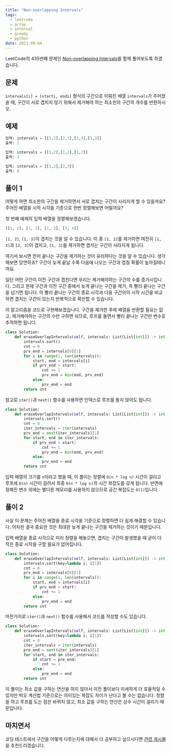 ```yaml
---
title: "Non-overlapping Intervals"
tags:
  - leetcode
  - array
  - interval
  - greedy
  - python
date: 2021-09-04
---
```


LeetCode의 435번째 문제인 [Non-overlapping Intervals](https://leetcode.com/problems/non-overlapping-intervals/)를 함께 풀어보도록 하겠습니다.

## 문제

`intervals[i] = [starti, endi]` 형식의 구간으로 이뤄진 배열 `intervals`가 주어졌을 때, 구간이 서로 겹치지 않기 위해서 제거해야 하는 최소한의 구간의 개수를 반환하시오.

## 예제

```py
입력: intervals = [[1,2],[2,3],[3,4],[1,3]]
출력: 1
```

```py
입력: intervals = [[1,2],[1,2],[1,2]]
출력: 2
```

```py
입력: intervals = [[1,2],[2,3]]
출력: 0
```

## 풀이 1

어떻게 하면 최소한의 구간을 제거하면서 서로 겹치는 구간이 사리지게 할 수 있을까요?
주어진 배열을 시작 시각을 기준으로 한번 정렬해보면 어떨까요?

첫 번째 예제의 입력 배열을 정렬해보겠습니다.

```py
[[1, 2], [1, 3], [2, 3], [3, 4]]
```

`[1, 2]`, `[1, 3]`이 겹치는 것을 알 수 있습니다.
이 중 `[1, 2]`를 제거하면 여전히 `[1, 3]`과 `[2, 3]`이 겹치고, `[1, 3]`를 제거하면 겹치는 구간이 사라지게 됩니다.

여기서 보시면 먼저 끝나는 구간을 제거하는 것이 유리하다는 것을 알 수 있습니다.
생각해보면 당연하죠?
구간이 늦게 끝날 수록 다음에 나오는 구간과 겹칠 확률이 높아질테니까요.

일단 어떤 구간이 이전 구간과 겹친다면 우리는 제거해야하는 구간의 수를 증가시킵니다.
그리고 현재 구간과 이전 구간 중에서 늦게 끝나는 구간을 제거, 즉 빨리 끝나는 구간을 남기면 됩니다.
이 빨리 끝나는 구간의 종료 시각과 다음 구간의의 시작 시간을 비교하면 겹치는 구간이 있는지 반복적으로 확인할 수 있습니다.

이 알고리즘을 코드로 구현해보겠습니다.
구간을 제거한 후에 배열을 반환할 필요는 없고, 제거해야하는 구간의 수만 구하면 되므로, 루프를 돌면서 빨리 끝나는 구간만 변수로 추적하면 됩니다.

```py
class Solution:
    def eraseOverlapIntervals(self, intervals: List[List[int]]) -> int:
        intervals.sort()
        cnt = 0
        prv_end = intervals[0][1]
        for i in range(1, len(intervals)):
            start, end = intervals[i]
            if prv_end > start:
                cnt += 1
                prv_end = min(end, prv_end)
            else:
                prv_end = end
        return cnt
```

참고로 `iter()`과 `next()` 함수를 사용하면 인덱스로 루프를 돌지 않아도 됩니다.

```py
class Solution:
    def eraseOverlapIntervals(self, intervals: List[List[int]]) -> int:
        intervals.sort()
        cnt = 0
        iter_intervals = iter(intervals)
        prv_end = next(iter_intervals)[1]
        for start, end in iter_intervals:
            if prv_end > start:
                cnt += 1
                prv_end = min(end, prv_end)
            else:
                prv_end = end
        return cnt
```

입력 배열의 크기를 `n`이라고 했을 때, 이 풀이는 정렬에 `O(n * log n)` 시간이 걸리고 루프에 `O(n)` 시간이 걸려서 최종 `O(n * log n)`의 시간 복잡도를 갖게 됩니다.
반면에 정해진 변수 외에는 별다른 메모리를 사용하지 않으므로 공간 복잡도는 `O(1)`입니다.

## 풀이 2

사실 이 문제는 주어진 배열을 종료 시각을 기준으로 정렬하면 더 쉽게 해결할 수 있습니다.
어차핀 결국 중요한 것은 최대한 늦게 끝나는 구간을 제거하는 것이기 때문입니다.

입력 배열을 종료 시각으로 미리 정렬을 해놓으면, 겹치는 구간이 발생했을 때 굳이 더 작은 종료 시작을 구할 필요가 없어집니다.

```py
class Solution:
    def eraseOverlapIntervals(self, intervals: List[List[int]]) -> int:
        intervals.sort(key=lambda i: i[1])
        cnt = 0
        prv_end = intervals[0][1]
        for i in range(1, len(intervals)):
            start, end = intervals[i]
            if prv_end > start:
                cnt += 1
            else:
                prv_end = end
        return cnt
```

마찬가지로 `iter()`과 `next()` 함수를 사용해서 코드를 작성할 수도 있습니다.

```py
class Solution:
    def eraseOverlapIntervals(self, intervals: List[List[int]]) -> int:
        intervals.sort(key=lambda i: i[1])
        cnt = 0
        iter_intervals = iter(intervals)
        pre_end = next(iter_intervals)[1]
        for start, end in iter_intervals:
            if start < pre_end:
                cnt += 1
            else:
                pre_end = end
        return cnt
```

이 풀이는 최소 값을 구하는 연산을 하지 않아서 이전 풀이보다 미세하게 더 효율적일 수 있지만 빅오 계산법 기준으로는 의미있는 복잡도 차이가 난다고 볼 수는 없습니다.
정렬을 하고 루프를 도는 점은 바뀌지 않고, 최소 값을 구하는 연산은 상수 시간이 걸리기 때문입니다.

## 마치면서

코딩 테스트에서 구간을 어떻게 다루는지에 대해서 더 공부하고 싶으시다면 [관련 게시물](/data-structures/interval/)을 추천드리겠습니다.
